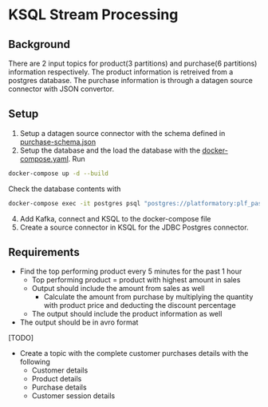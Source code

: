 # KSQL Stream Processing

## Background

There are 2 input topics for product(3 partitions) and purchase(6 partitions) information respectively. The product information is retreived from a postgres database. The purchase information is through a datagen source connector with JSON convertor.

## Setup

1. Setup a datagen source connector with the schema defined in [purchase-schema.json](./purchase-schema.json)
2. Setup the database and the load the database with the [docker-compose.yaml](./docker-compose.yaml). Run
```bash
docker-compose up -d --build
```
Check the database contents with
```bash
docker-compose exec -it postgres psql "postgres://platformatory:plf_password@postgres:5432/plf_training"
```
4. Add Kafka, connect and KSQL to the docker-compose file
3. Create a source connector in KSQL for the JDBC Postgres connector.


## Requirements

- Find the top performing product every 5 minutes for the past 1 hour
  - Top performing product = product with highest amount in sales
  - Output should include the amount from sales as well
    - Calculate the amount from purchase by multiplying the quantity with product price and deducting the discount percentage
  - The output should include the product information as well
- The output should be in avro format

[TODO]

- Create a topic with the complete customer purchases details with the following
  - Customer details
  - Product details
  - Purchase details
  - Customer session details


